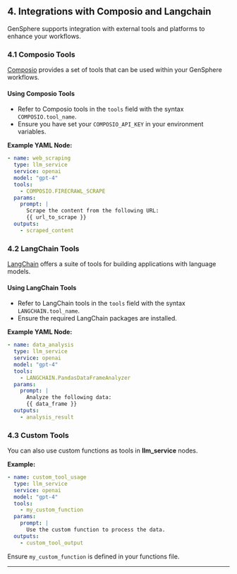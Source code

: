 ## 4. Integrations with Composio and Langchain

GenSphere supports integration with external tools and platforms to enhance your workflows.

### 4.1 Composio Tools

[Composio](https://composio.dev/) provides a set of tools that can be used within your GenSphere workflows.

#### Using Composio Tools

- Refer to Composio tools in the `tools` field with the syntax `COMPOSIO.tool_name`.
- Ensure you have set your `COMPOSIO_API_KEY` in your environment variables.

**Example YAML Node:**

```yaml
- name: web_scraping
  type: llm_service
  service: openai
  model: "gpt-4"
  tools:
    - COMPOSIO.FIRECRAWL_SCRAPE
  params:
    prompt: |
      Scrape the content from the following URL:
      {{ url_to_scrape }}
  outputs:
    - scraped_content
```

### 4.2 LangChain Tools

[LangChain](https://langchain.com) offers a suite of tools for building applications with language models.

#### Using LangChain Tools

- Refer to LangChain tools in the `tools` field with the syntax `LANGCHAIN.tool_name`.
- Ensure the required LangChain packages are installed.

**Example YAML Node:**

```yaml
- name: data_analysis
  type: llm_service
  service: openai
  model: "gpt-4"
  tools:
    - LANGCHAIN.PandasDataFrameAnalyzer
  params:
    prompt: |
      Analyze the following data:
      {{ data_frame }}
  outputs:
    - analysis_result
```

### 4.3 Custom Tools

You can also use custom functions as tools in **llm_service** nodes.

**Example:**

```yaml
- name: custom_tool_usage
  type: llm_service
  service: openai
  model: "gpt-4"
  tools:
    - my_custom_function
  params:
    prompt: |
      Use the custom function to process the data.
  outputs:
    - custom_tool_output
```

Ensure `my_custom_function` is defined in your functions file.

---

